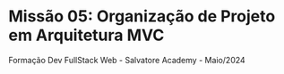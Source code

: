 # Missão 05: Organização de Projeto em Arquitetura MVC

Formação Dev FullStack Web - Salvatore Academy - Maio/2024
